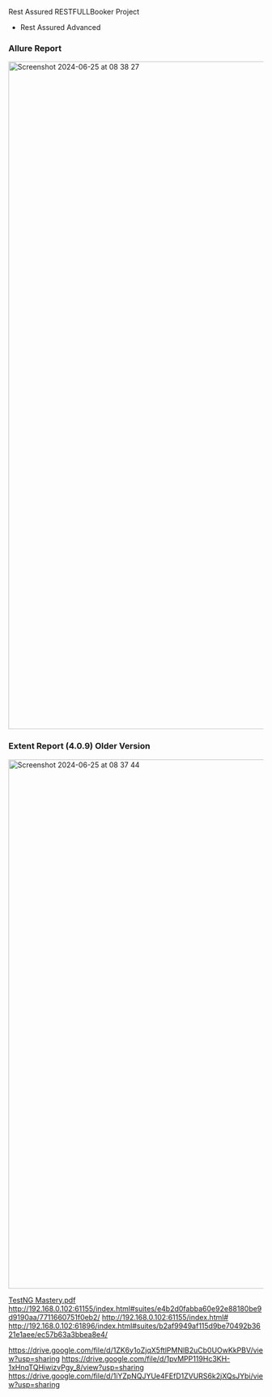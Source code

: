 Rest Assured RESTFULLBooker Project

   - Rest Assured Advanced 
### Allure Report

<img width="1320" alt="Screenshot 2024-06-25 at 08 38 27" src="https://github.com/PramodDutta/ATB6xRestAssuredLearnin/assets/1409610/ecd6aabd-d937-4d0d-b98e-2541d21e5686">




### Extent Report (4.0.9) Older Version

<img width="1046" alt="Screenshot 2024-06-25 at 08 37 44" src="https://github.com/PramodDutta/ATB6xRestAssuredLearnin/assets/1409610/2f2dbc4f-8bdb-4b35-afdd-c405b7d80d10">



[TestNG Mastery.pdf](https://github.com/user-attachments/files/15907774/TestNG.Mastery.pdf)
http://192.168.0.102:61155/index.html#suites/e4b2d0fabba60e92e88180be9d9190aa/7711660751f0eb2/
http://192.168.0.102:61155/index.html#
http://192.168.0.102:61896/index.html#suites/b2af9949af115d9be70492b3621e1aee/ec57b63a3bbea8e4/

https://drive.google.com/file/d/1ZK6y1oZjqX5ftlPMNlB2uCb0UOwKkPBV/view?usp=sharing
https://drive.google.com/file/d/1pvMPP119Hc3KH-1xHnqTQHiwizvPgy_8/view?usp=sharing
https://drive.google.com/file/d/1iYZpNQJYUe4FEfD1ZVURS6k2jXQsJYbi/view?usp=sharing
